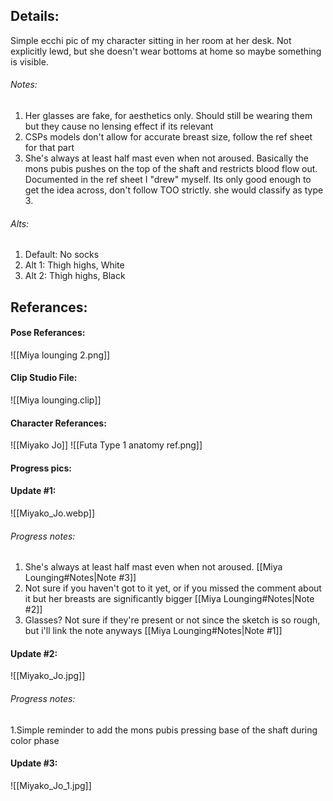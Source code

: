 ## Details:
Simple ecchi pic of my character sitting in her room at her desk. Not explicitly lewd, but she doesn't wear bottoms at home so maybe something is visible.



###### Notes:
1. Her glasses are fake, for aesthetics only. Should still be wearing them but they cause no lensing effect if its relevant
2.  CSPs models don't allow for accurate breast size, follow the ref sheet for that part
3. She's always at least half mast even when not aroused. Basically the mons pubis pushes on the top of the shaft and restricts blood flow out. Documented in the ref sheet I "drew" myself. Its only good enough to get the idea across, don't follow TOO strictly. she would classify as type 3.

###### Alts:
1. Default: No socks
2. Alt 1: Thigh highs, White
3. Alt 2: Thigh highs, Black
## Referances:
#### Pose Referances:
![[Miya lounging 2.png]]
#### Clip Studio File:
![[Miya lounging.clip]]
#### Character Referances:
![[Miyako Jo]]
![[Futa Type 1 anatomy ref.png]]

#### Progress pics:
#### Update #1:
![[Miyako_Jo.webp]]
###### Progress notes:
 1. She's always at least half mast even when not aroused. [[Miya Lounging#Notes|Note #3]]
 2. Not sure if you haven't got to it yet, or if you missed the comment about it but her breasts are significantly bigger [[Miya Lounging#Notes|Note #2]]
 3. Glasses? Not sure if they're present or not since the sketch is so rough, but i'll link the note anyways [[Miya Lounging#Notes|Note #1]]
#### Update #2:
![[Miyako_Jo.jpg]]
###### Progress notes:
 1.Simple reminder to add the mons pubis pressing base of the shaft during color phase
#### Update #3:
![[Miyako_Jo_1.jpg]]